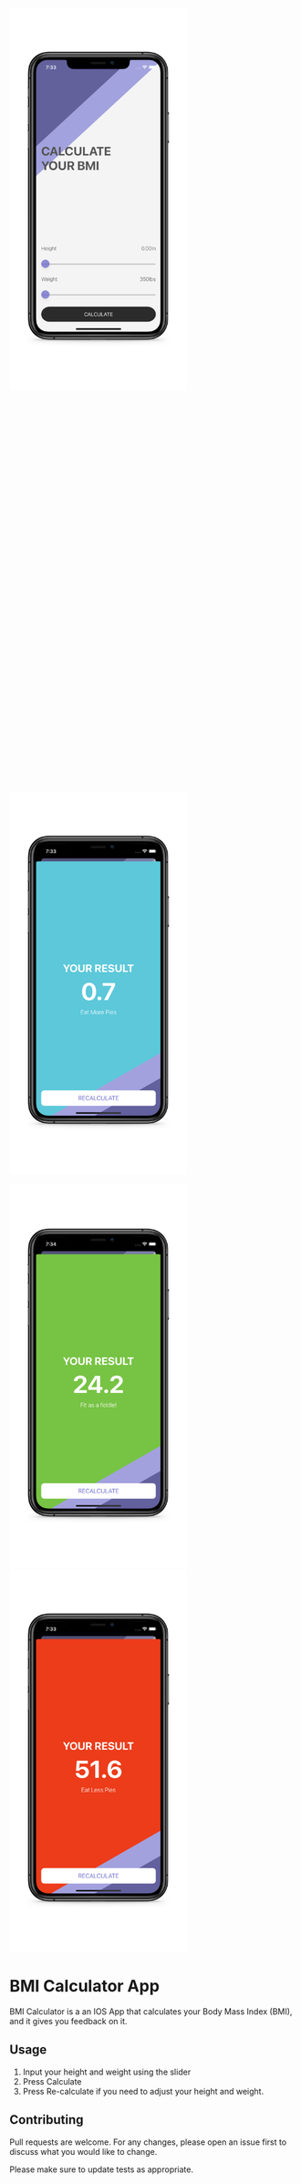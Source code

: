 <div><img src="./assets/1_.jpg" width="310.5" height="672"/><p style="width:310.5px;height:672px;"></p><img src="./assets/4_.jpg" width="310.5" height="672"/></div>

<img src="./assets/3_.jpg" width="310.5" height="672"><img src="./assets/2_.jpg" width="310.5" height="672">


# BMI Calculator App

BMI Calculator is a an IOS App that calculates your Body Mass Index (BMI), and it gives you feedback on it.


## Usage

1. Input your height and weight using the slider
1. Press Calculate
1. Press Re-calculate if you need to adjust your height and weight.


## Contributing
Pull requests are welcome. For any changes, please open an issue first to discuss what you would like to change.

Please make sure to update tests as appropriate.
